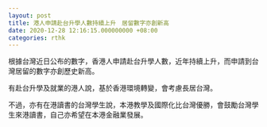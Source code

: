 ```yaml
---
layout: post
title: 港人申請赴台升學人數持續上升　居留數字亦創新高
date: 2020-12-28 12:16:15.000000000 +08:00
categories: rthk
---
```


根據台灣近日公布的數字，香港人申請赴台升學人數，近年持續上升，而申請到台灣居留的數字亦創歷史新高。

有赴台升學及就業的港人說，基於香港環境轉變，會考慮長居台灣。

不過，亦有在港讀書的台灣學生說，本港教學及國際化比台灣優勝，會鼓勵台灣學生來港讀書，自己亦希望在本港金融業發展。
